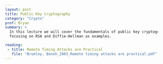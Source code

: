 ```yaml
---
layout: post
title: Public Key Cryptography 
category: "Crypto"
prof: Bryan
summary: >
  In this lecture we will cover the fundamentals of public key cryptography,
  focusing on RSA and Diffie-Hellman as examples. 

reading:
 - title: Remote Timing Attacks are Practical 
   file: "Brumley, Boneh_2003_Remote timing attacks are practical.pdf"
---
```

